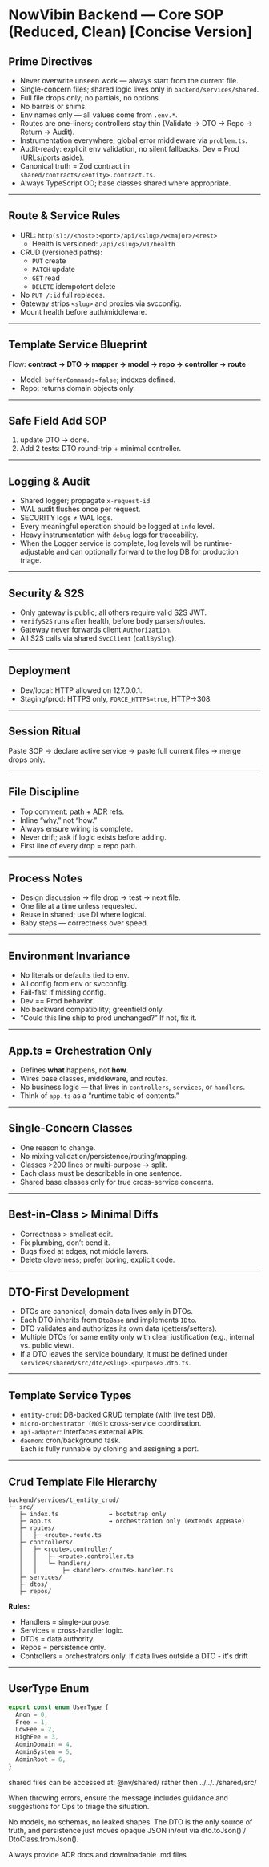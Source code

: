 # NowVibin Backend — Core SOP (Reduced, Clean) [Concise Version]

## Prime Directives

- Never overwrite unseen work — always start from the current file.
- Single-concern files; shared logic lives only in `backend/services/shared`.
- Full file drops only; no partials, no options.
- No barrels or shims.
- Env names only — all values come from `.env.*`.
- Routes are one-liners; controllers stay thin (Validate → DTO → Repo → Return → Audit).
- Instrumentation everywhere; global error middleware via `problem.ts`.
- Audit-ready: explicit env validation, no silent fallbacks. Dev ≈ Prod (URLs/ports aside).
- Canonical truth = Zod contract in `shared/contracts/<entity>.contract.ts`.
- Always TypeScript OO; base classes shared where appropriate.

---

## Route & Service Rules

- URL: `http(s)://<host>:<port>/api/<slug>/v<major>/<rest>`
  - Health is versioned: `/api/<slug>/v1/health`
- CRUD (versioned paths):
  - `PUT` create
  - `PATCH` update
  - `GET` read
  - `DELETE` idempotent delete
- No `PUT /:id` full replaces.
- Gateway strips `<slug>` and proxies via svcconfig.
- Mount health before auth/middleware.

---

## Template Service Blueprint

Flow: **contract → DTO → mapper → model → repo → controller → route**

- Model: `bufferCommands=false`; indexes defined.
- Repo: returns domain objects only.

---

## Safe Field Add SOP

1. update DTO → done.
2. Add 2 tests: DTO round-trip + minimal controller.

---

## Logging & Audit

- Shared logger; propagate `x-request-id`.
- WAL audit flushes once per request.
- SECURITY logs ≠ WAL logs.
- Every meaningful operation should be logged at `info` level.
- Heavy instrumentation with `debug` logs for traceability.
- When the Logger service is complete, log levels will be runtime-adjustable and can optionally forward to the log DB for production triage.

---

## Security & S2S

- Only gateway is public; all others require valid S2S JWT.
- `verifyS2S` runs after health, before body parsers/routes.
- Gateway never forwards client `Authorization`.
- All S2S calls via shared `SvcClient` (`callBySlug`).

---

## Deployment

- Dev/local: HTTP allowed on 127.0.0.1.
- Staging/prod: HTTPS only, `FORCE_HTTPS=true`, HTTP→308.

---

## Session Ritual

Paste SOP → declare active service → paste full current files → merge drops only.

---

## File Discipline

- Top comment: path + ADR refs.
- Inline “why,” not “how.”
- Always ensure wiring is complete.
- Never drift; ask if logic exists before adding.
- First line of every drop = repo path.

---

## Process Notes

- Design discussion → file drop → test → next file.
- One file at a time unless requested.
- Reuse in shared; use DI where logical.
- Baby steps — correctness over speed.

---

## Environment Invariance

- No literals or defaults tied to env.
- All config from env or svcconfig.
- Fail-fast if missing config.
- Dev == Prod behavior.
- No backward compatibility; greenfield only.
- “Could this line ship to prod unchanged?” If not, fix it.

---

## App.ts = Orchestration Only

- Defines **what** happens, not **how**.
- Wires base classes, middleware, and routes.
- No business logic — that lives in `controllers`, `services`, or `handlers`.
- Think of `app.ts` as a “runtime table of contents.”

---

## Single-Concern Classes

- One reason to change.
- No mixing validation/persistence/routing/mapping.
- Classes >200 lines or multi-purpose → split.
- Each class must be describable in one sentence.
- Shared base classes only for true cross-service concerns.

---

## Best-in-Class > Minimal Diffs

- Correctness > smallest edit.
- Fix plumbing, don’t bend it.
- Bugs fixed at edges, not middle layers.
- Delete cleverness; prefer boring, explicit code.

---

## DTO-First Development

- DTOs are canonical; domain data lives only in DTOs.
- Each DTO inherits from `DtoBase` and implements `IDto`.
- DTO validates and authorizes its own data (getters/setters).
- Multiple DTOs for same entity only with clear justification (e.g., internal vs. public view).
- If a DTO leaves the service boundary, it must be defined under `services/shared/src/dto/<slug>.<purpose>.dto.ts`.

---

## Template Service Types

- `entity-crud`: DB-backed CRUD template (with live test DB).
- `micro-orchestrator (MOS)`: cross-service coordination.
- `api-adapter`: interfaces external APIs.
- `daemon`: cron/background task.  
  Each is fully runnable by cloning and assigning a port.

---

## Crud Template File Hierarchy

```
backend/services/t_entity_crud/
└─ src/
   ├─ index.ts              → bootstrap only
   ├─ app.ts                → orchestration only (extends AppBase)
   ├─ routes/
   │   ├─ <route>.route.ts
   ├─ controllers/
   │   ├─ <route>.controller/
   │   │   ├─ <route>.controller.ts
   │   │   └─ handlers/
   │   │       ├─ <handler>.<route>.handler.ts
   ├─ services/
   ├─ dtos/
   ├─ repos/
```

**Rules:**

- Handlers = single-purpose.
- Services = cross-handler logic.
- DTOs = data authority.
- Repos = persistence only.
- Controllers = orchestrators only.
  If data lives outside a DTO - it's drift

---

## UserType Enum

```ts
export const enum UserType {
  Anon = 0,
  Free = 1,
  LowFee = 2,
  HighFee = 3,
  AdminDomain = 4,
  AdminSystem = 5,
  AdminRoot = 6,
}
```

shared files can be accessed at:
@nv/shared/
rather then ../../../shared/src/

When throwing errors, ensure the message includes guidance and suggestions for Ops
to triage the situation.

No models, no schemas, no leaked shapes. The DTO is the only source of truth, and persistence just moves opaque JSON in/out via dto.toJson() / DtoClass.fromJson().

Always provide ADR docs and downloadable .md files
